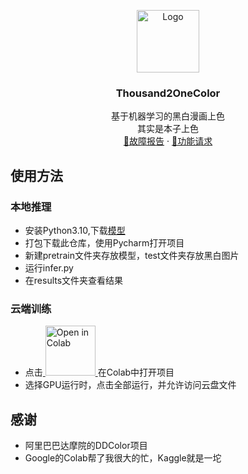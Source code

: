 <p align="center">
  <a href="https://www.google.com/search?q=Emoji+Kitchen">
    <img src="https://www.gstatic.com/android/keyboard/emojikitchen/20241021/u1f3a8/u1f3a8_u1f9e0.png" alt="Logo" width=100 height=100>
  </a>



<h3 align="center">Thousand2OneColor</h3>

  <p align="center">
    基于机器学习的黑白漫画上色
    <br>
    其实是本子上色
    <br>
    <a href="https://github.com/4evergr8/Thousand2OneColor/issues/new">🐞故障报告</a>
    ·
    <a href="https://github.com/4evergr8/Thousand2OneColor/issues/new">🏹功能请求</a>
  </p>




## 使用方法
### 本地推理
* 安装Python3.10,下载[模型](https://huggingface.co/4evergr8/DDColor/tree/main)
* 打包下载此仓库，使用Pycharm打开项目
* 新建pretrain文件夹存放模型，test文件夹存放黑白图片
* 运行infer.py
* 在results文件夹查看结果


### 云端训练
* 点击<a href="https://colab.research.google.com/github/4evergr8/Thousand2OneColor/blob/main/notebooks/DDColor_Colab.ipynb" target="_blank">
  <img src="https://colab.research.google.com/assets/colab-badge.svg" alt="Open in Colab" width="80">
</a>在Colab中打开项目
* 选择GPU运行时，点击全部运行，并允许访问云盘文件




## 感谢
* 阿里巴巴达摩院的DDColor项目
* Google的Colab帮了我很大的忙，Kaggle就是一坨
